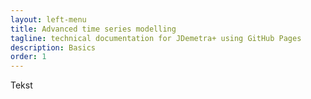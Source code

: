 ```yaml
---
layout: left-menu
title: Advanced time series modelling
tagline: technical documentation for JDemetra+ using GitHub Pages
description: Basics
order: 1
---
```


Tekst
